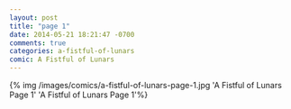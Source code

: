 ```yaml
---
layout: post
title: "page 1"
date: 2014-05-21 18:21:47 -0700
comments: true
categories: a-fistful-of-lunars
comic: A Fistful of Lunars
---
```


{% img /images/comics/a-fistful-of-lunars-page-1.jpg 'A Fistful of Lunars Page 1' 'A Fistful of Lunars Page 1'%}